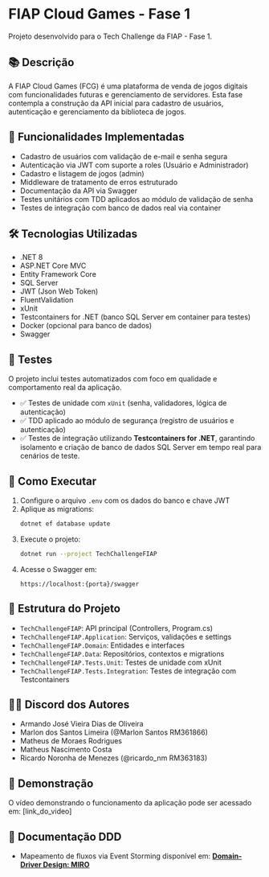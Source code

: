 ﻿# FIAP Cloud Games - Fase 1

Projeto desenvolvido para o Tech Challenge da FIAP - Fase 1.

## 📚 Descrição

A FIAP Cloud Games (FCG) é uma plataforma de venda de jogos digitais com funcionalidades futuras e gerenciamento de servidores. Esta fase contempla a construção da API inicial para cadastro de usuários, autenticação e gerenciamento da biblioteca de jogos.

## 🎯 Funcionalidades Implementadas

- Cadastro de usuários com validação de e-mail e senha segura
- Autenticação via JWT com suporte a roles (Usuário e Administrador)
- Cadastro e listagem de jogos (admin)
- Middleware de tratamento de erros estruturado
- Documentação da API via Swagger
- Testes unitários com TDD aplicados ao módulo de validação de senha
- Testes de integração com banco de dados real via container

## 🛠️ Tecnologias Utilizadas

- .NET 8
- ASP.NET Core MVC
- Entity Framework Core
- SQL Server
- JWT (Json Web Token)
- FluentValidation
- xUnit
- Testcontainers for .NET (banco SQL Server em container para testes)
- Docker (opcional para banco de dados)
- Swagger

## 🧪 Testes

O projeto inclui testes automatizados com foco em qualidade e comportamento real da aplicação.

- ✅ Testes de unidade com `xUnit` (senha, validadores, lógica de autenticação)
- ✅ TDD aplicado ao módulo de segurança (registro de usuários e autenticação)
- ✅ Testes de integração utilizando **Testcontainers for .NET**, garantindo isolamento e criação de banco de dados SQL Server em tempo real para cenários de teste.

## 🚀 Como Executar

1. Configure o arquivo `.env` com os dados do banco e chave JWT
2. Aplique as migrations:
   ```bash
   dotnet ef database update
   ```
3. Execute o projeto:
   ```bash
   dotnet run --project TechChallengeFIAP
   ```
4. Acesse o Swagger em:
   ```
   https://localhost:{porta}/swagger
   ```

## 📂 Estrutura do Projeto

- `TechChallengeFIAP`: API principal (Controllers, Program.cs)
- `TechChallengeFIAP.Application`: Serviços, validações e settings
- `TechChallengeFIAP.Domain`: Entidades e interfaces
- `TechChallengeFIAP.Data`: Repositórios, contextos e migrations
- `TechChallengeFIAP.Tests.Unit`: Testes de unidade com xUnit
- `TechChallengeFIAP.Tests.Integration`: Testes de integração com Testcontainers

## 👨‍💻 Discord dos Autores

- Armando José Vieira Dias de Oliveira
- Marlon dos Santos Limeira (@Marlon Santos RM361866)
- Matheus de Moraes Rodrigues
- Matheus Nascimento Costa
- Ricardo Noronha de Menezes (@ricardo_nm RM363183)



## 🎥 Demonstração

O vídeo demonstrando o funcionamento da aplicação pode ser acessado em: [link_do_video]

## 📎 Documentação DDD

- Mapeamento de fluxos via Event Storming disponível em: **[Domain-Driver Design: MIRO](https://miro.com/welcomeonboard/RFpRNkpwelI0VEM1b1BJOUpZV2FLTlJlWmFqZ2ZlWG1kVGpTZzhXK01wWWJoaWlVWjRUdUdXaXlvZ0RFbk01c2c2WHdicE9XNUR0L05qUDVhRnA4OGxnK25hOVZrcU5pWDV2b2dRL0RCbGFuSGMzUTRFM2pOVjNyanpzbWl1MVlNakdSWkpBejJWRjJhRnhhb1UwcS9BPT0hdjE=?share_link_id=817317692600)**
